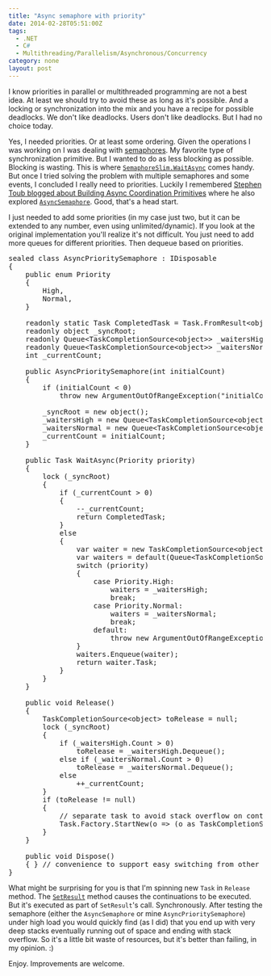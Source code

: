 ```yaml
---
title: "Async semaphore with priority"
date: 2014-02-28T05:51:00Z
tags:
  - .NET
  - C#
  - Multithreading/Parallelism/Asynchronous/Concurrency
category: none
layout: post
---
```

I know priorities in parallel or multithreaded programming are not a best idea. At least we should try to avoid these as long as it's possible. And a locking or synchronization into the mix and you have a recipe for possible deadlocks. We don't like deadlocks. Users don't like deadlocks. But I had no choice today. 

<!-- excerpt -->

Yes, I needed priorities. Or at least some ordering. Given the operations I was working on I was dealing with [semaphores][1]. My favorite type of synchronization primitive. But I wanted to do as less blocking as possible. Blocking is wasting. This is where [`SemaphoreSlim.WaitAsync`][4] comes handy. But once I tried solving the problem with multiple semaphores and some events, I concluded I really need to priorities. Luckily I remembered [Stephen Toub blogged about Building Async Coordination Primitives][2] where he also explored [`AsyncSemaphore`][3]. Good, that's a head start.

I just needed to add some priorities (in my case just two, but it can be extended to any number, even using unlimited/dynamic). If you look at the original implementation you'll realize it's not difficult. You just need to add more queues for different priorities. Then dequeue based on priorities.

<pre class="brush:csharp">
sealed class AsyncPrioritySemaphore : IDisposable
{
	public enum Priority
	{
		High,
		Normal,
	}

	readonly static Task CompletedTask = Task.FromResult&lt;object&gt;(null);
	readonly object _syncRoot;
	readonly Queue&lt;TaskCompletionSource&lt;object&gt;&gt; _waitersHigh;
	readonly Queue&lt;TaskCompletionSource&lt;object&gt;&gt; _waitersNormal;
	int _currentCount;

	public AsyncPrioritySemaphore(int initialCount)
	{
		if (initialCount &lt; 0)
			throw new ArgumentOutOfRangeException("initialCount");

		_syncRoot = new object();
		_waitersHigh = new Queue&lt;TaskCompletionSource&lt;object&gt;&gt;();
		_waitersNormal = new Queue&lt;TaskCompletionSource&lt;object&gt;&gt;();
		_currentCount = initialCount;
	}

	public Task WaitAsync(Priority priority)
	{
		lock (_syncRoot)
		{
			if (_currentCount &gt; 0)
			{
				--_currentCount;
				return CompletedTask;
			}
			else
			{
				var waiter = new TaskCompletionSource&lt;object&gt;();
				var waiters = default(Queue&lt;TaskCompletionSource&lt;object&gt;&gt;);
				switch (priority)
				{
					case Priority.High:
						waiters = _waitersHigh;
						break;
					case Priority.Normal:
						waiters = _waitersNormal;
						break;
					default:
						throw new ArgumentOutOfRangeException("priority");
				}
				waiters.Enqueue(waiter);
				return waiter.Task;
			}
		}
	}

	public void Release()
	{
		TaskCompletionSource&lt;object&gt; toRelease = null;
		lock (_syncRoot)
		{
			if (_waitersHigh.Count &gt; 0)
				toRelease = _waitersHigh.Dequeue();
			else if (_waitersNormal.Count &gt; 0)
				toRelease = _waitersNormal.Dequeue();
			else
				++_currentCount;
		}
		if (toRelease != null)
		{
			// separate task to avoid stack overflow on continuations
			Task.Factory.StartNew(o =&gt; (o as TaskCompletionSource&lt;object&gt;).SetResult(null), toRelease, TaskCreationOptions.HideScheduler).Wait();
		}
	}

	public void Dispose()
	{ } // convenience to support easy switching from other primitives
}
</pre>

What might be surprising for you is that I'm spinning new `Task` in `Release` method. The [`SetResult`][5] method causes the continuations to be executed. But it's executed as part of `SetResult`'s call. Synchronously. After testing the semaphore (either the `AsyncSemaphore` or mine `AsyncPrioritySemaphore`) under high load you would quickly find (as I did) that you end up with very deep stacks eventually running out of space and ending with stack overflow. So it's a little bit waste of resources, but it's better than failing, in my opinion. :)

Enjoy. Improvements are welcome.

[1]: http://en.wikipedia.org/wiki/Semaphore_(programming)
[2]: http://social.msdn.microsoft.com/Search/en-US?query=%22Building%20Async%20Coordination%20Primitives%22&beta=0&rn=.NET+Parallel+Programming&rq=site:blogs.msdn.com/b/pfxteam/&ac=4
[3]: http://blogs.msdn.com/b/pfxteam/archive/2012/02/12/10266983.aspx
[4]: http://msdn.microsoft.com/en-us/library/hh462723(v=vs.110).aspx
[5]: http://msdn.microsoft.com/en-us/library/dd449202(v=vs.110).aspx